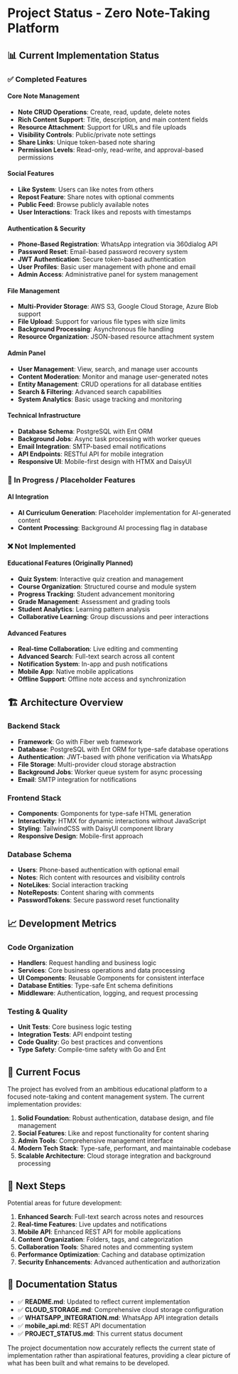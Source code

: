 # Project Status - Zero Note-Taking Platform

## 📊 Current Implementation Status

### ✅ Completed Features

#### Core Note Management
- **Note CRUD Operations**: Create, read, update, delete notes
- **Rich Content Support**: Title, description, and main content fields
- **Resource Attachment**: Support for URLs and file uploads
- **Visibility Controls**: Public/private note settings
- **Share Links**: Unique token-based note sharing
- **Permission Levels**: Read-only, read-write, and approval-based permissions

#### Social Features
- **Like System**: Users can like notes from others
- **Repost Feature**: Share notes with optional comments
- **Public Feed**: Browse publicly available notes
- **User Interactions**: Track likes and reposts with timestamps

#### Authentication & Security
- **Phone-Based Registration**: WhatsApp integration via 360dialog API
- **Password Reset**: Email-based password recovery system
- **JWT Authentication**: Secure token-based authentication
- **User Profiles**: Basic user management with phone and email
- **Admin Access**: Administrative panel for system management

#### File Management
- **Multi-Provider Storage**: AWS S3, Google Cloud Storage, Azure Blob support
- **File Upload**: Support for various file types with size limits
- **Background Processing**: Asynchronous file handling
- **Resource Organization**: JSON-based resource attachment system

#### Admin Panel
- **User Management**: View, search, and manage user accounts
- **Content Moderation**: Monitor and manage user-generated notes
- **Entity Management**: CRUD operations for all database entities
- **Search & Filtering**: Advanced search capabilities
- **System Analytics**: Basic usage tracking and monitoring

#### Technical Infrastructure
- **Database Schema**: PostgreSQL with Ent ORM
- **Background Jobs**: Async task processing with worker queues
- **Email Integration**: SMTP-based email notifications
- **API Endpoints**: RESTful API for mobile integration
- **Responsive UI**: Mobile-first design with HTMX and DaisyUI

### 🔄 In Progress / Placeholder Features

#### AI Integration
- **AI Curriculum Generation**: Placeholder implementation for AI-generated content
- **Content Processing**: Background AI processing flag in database

### ❌ Not Implemented

#### Educational Features (Originally Planned)
- **Quiz System**: Interactive quiz creation and management
- **Course Organization**: Structured course and module system
- **Progress Tracking**: Student advancement monitoring
- **Grade Management**: Assessment and grading tools
- **Student Analytics**: Learning pattern analysis
- **Collaborative Learning**: Group discussions and peer interactions

#### Advanced Features
- **Real-time Collaboration**: Live editing and commenting
- **Advanced Search**: Full-text search across all content
- **Notification System**: In-app and push notifications
- **Mobile App**: Native mobile applications
- **Offline Support**: Offline note access and synchronization

## 🏗️ Architecture Overview

### Backend Stack
- **Framework**: Go with Fiber web framework
- **Database**: PostgreSQL with Ent ORM for type-safe database operations
- **Authentication**: JWT-based with phone verification via WhatsApp
- **File Storage**: Multi-provider cloud storage abstraction
- **Background Jobs**: Worker queue system for async processing
- **Email**: SMTP integration for notifications

### Frontend Stack
- **Components**: Gomponents for type-safe HTML generation
- **Interactivity**: HTMX for dynamic interactions without JavaScript
- **Styling**: TailwindCSS with DaisyUI component library
- **Responsive Design**: Mobile-first approach

### Database Schema
- **Users**: Phone-based authentication with optional email
- **Notes**: Rich content with resources and visibility controls
- **NoteLikes**: Social interaction tracking
- **NoteReposts**: Content sharing with comments
- **PasswordTokens**: Secure password reset functionality

## 📈 Development Metrics

### Code Organization
- **Handlers**: Request handling and business logic
- **Services**: Core business operations and data processing
- **UI Components**: Reusable Gomponents for consistent interface
- **Database Entities**: Type-safe Ent schema definitions
- **Middleware**: Authentication, logging, and request processing

### Testing & Quality
- **Unit Tests**: Core business logic testing
- **Integration Tests**: API endpoint testing
- **Code Quality**: Go best practices and conventions
- **Type Safety**: Compile-time safety with Go and Ent

## 🎯 Current Focus

The project has evolved from an ambitious educational platform to a focused note-taking and content management system. The current implementation provides:

1. **Solid Foundation**: Robust authentication, database design, and file management
2. **Social Features**: Like and repost functionality for content sharing
3. **Admin Tools**: Comprehensive management interface
4. **Modern Tech Stack**: Type-safe, performant, and maintainable codebase
5. **Scalable Architecture**: Cloud storage integration and background processing

## 🚀 Next Steps

Potential areas for future development:

1. **Enhanced Search**: Full-text search across notes and resources
2. **Real-time Features**: Live updates and notifications
3. **Mobile API**: Enhanced REST API for mobile applications
4. **Content Organization**: Folders, tags, and categorization
5. **Collaboration Tools**: Shared notes and commenting system
6. **Performance Optimization**: Caching and database optimization
7. **Security Enhancements**: Advanced authentication and authorization

## 📝 Documentation Status

- ✅ **README.md**: Updated to reflect current implementation
- ✅ **CLOUD_STORAGE.md**: Comprehensive cloud storage configuration
- ✅ **WHATSAPP_INTEGRATION.md**: WhatsApp API integration details
- ✅ **mobile_api.md**: REST API documentation
- ✅ **PROJECT_STATUS.md**: This current status document

The project documentation now accurately reflects the current state of implementation rather than aspirational features, providing a clear picture of what has been built and what remains to be developed.
